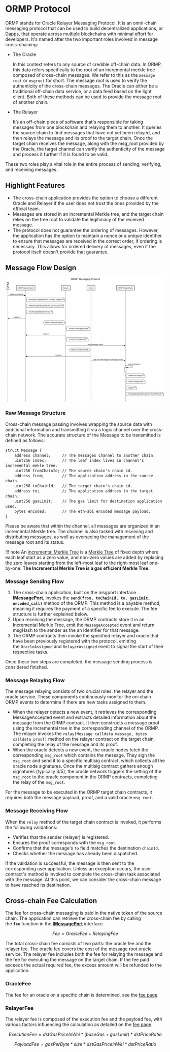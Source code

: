 # ORMP Protocol

ORMP stands for Oracle Relayer Messaging Protocol. It is an omni-chain messaging protocol that can be used to build decentralized applications, or Dapps, that operate across multiple blockchains with minimal effort for developers. It's named after the two important roles involved in message cross-chaining:

- The Oracle
    
    In this context refers to any source of credible off-chain data. In ORMP, this data refers specifically to the root of an incremental merkle tree composed of cross-chain messages. We refer to this as the `message root` or `msgroot` for short. The message root is used to verify the authenticity of the cross-chain messages. The Oracle can either be a traditional off-chain data service, or a data feed based on the light client. Both of these methods can be used to provide the message root of another chain.
    
- The Relayer
    
    It’s an off-chain piece of software that's responsible for taking messages from one blockchain and relaying them to another. It queries the source chain to find messages that have not yet been relayed, and then relays the message and its proof to the target chain. Once the target chain receives the message, along with the msg_root provided by the Oracle, the target channel can verify the authenticity of the message and process it further if it is found to be valid.
    

These two roles play a vital role in the entire process of sending, verifying, and receiving messages.

## Highlight Features

- The cross-chain application provides the option to choose a different Oracle and Relayer if the user does not trust the   ones provided by the official team.
- Messages are stored in an incremental Merkle tree, and the target chain relies on the tree root to validate the legitimacy of the received message.
- The protocol does not guarantee the ordering of messages. However, the application has the option to maintain a nonce or a unique identifier to ensure that messages are received in the correct order, if ordering is necessary. This allows for ordered delivery of messages, even if the protocol itself doesn't provide that guarantee.

## Message Flow Design

![msgport-ormp-1](../../images/msgport-ormp-1.png)

### Raw Message Structure

Cross-chain message passing involves wrapping the source data with additional information and transmitting it via a logic channel over the cross-chain network. The accurate structure of the Message to be transmitted is defined as follows:

```solidity linenums="1"
struct Message {
    address channel;     // The messages channel to another chain.
    uint256 index;       // The leaf index lives in channel's incremental mekle tree.
    uint256 fromChainId; // The source chain's chain id.
    address from;        // The application address in the source chain.
    uint256 toChainId;   // The target chain's chain id.
    address to;          // The application address in the target chain.
    uint256 gasLimit;    // The gas limit for destination application used.
    bytes encoded;       // The eth-abi encoded message payload.
}
```

Please be aware that within the channel, all messages are organized in an incremental Merkle tree. The channel is also tasked with receiving and distributing messages, as well as overseeing the management of the message root and its status.

!!! note
    An [incremental Merkle Tree](https://arxiv.org/abs/2105.06009) is a [Merkle Tree](https://en.wikipedia.org/wiki/Merkle_tree) of fixed depth where each leaf start as a zero value, and non-zero values are added by replacing the zero leaves starting from the left-most leaf to the right-most leaf one-by-one.
    **The Incremental Merkle Tree is a gas efficient Merkle Tree.**

### Message Sending Flow

1. The cross-chain application, built on the msgport interface **[IMessagePort](../../build/interfaces.md#imessageport)**, invokes the **`send(from, toChainId, to, gasLimit, encoded_call)`** method of the ORMP. This method is a payable method, meaning it requires the payment of a specific fee to execute. The fee structure is further explained below.
2. Upon receiving the message, the ORMP contracts store it in an Incremental Merkle Tree, emit the `MessageAccepted` event and return msgHash to the sender as the an identifier for that message. 
3. The ORMP contracts then invoke the specified relayer and oracle that have been previously registered with the protocol, emitting the `OracleAssigned` and `RelayerAssigned` event to signal the start of their respective tasks.

Once these two steps are completed, the message sending process is considered finished.

### Message Relaying Flow

The message relaying consists of two crucial roles: the relayer and the oracle service. These components continuously monitor the on-chain ORMP events to determine if there are new tasks assigned to them.

- When the relayer detects a new event, it retrieves the corresponding MessageAccepted event and extracts detailed information about the message from the ORMP contract. It then constructs a message proof using the incremental tree in the corresponding channel of the ORMP. The relayer invokes the `relay(Message calldata message, bytes calldata proof)` method on the relayer contract on the target chain, completing the relay of the message and its proof.
- When the oracle detects a new event, the oracle nodes fetch the corresponding `msg_root` which contains the message. They sign the `msg_root` and send it to a specific multisig contract, which collects all the oracle node signatures. Once the multisig contract gathers enough signatures (typically 3/5), the oracle network triggers the setting of the `msg_root` to the oracle component in the ORMP contracts, completing the relay of the `msg_root`.

For the message to be executed in the ORMP target chain contracts, it requires both the message payload, proof, and a valid oracle `msg_root`.

### Message Receiving Flow

When the `relay` method of the target chain contract is invoked, it performs the following validations:

- Verifies that the sender (relayer) is registered.
- Ensures the proof corresponds with the `msg_root`.
- Confirms that the message's `to` field matches the destination `chainId`.
- Checks whether the message has already been dispatched.

If the validation is successful, the message is then sent to the corresponding user application. Unless an exception occurs, the user contract's method is invoked to complete the cross-chain task associated with the message. At this point, we can consider the cross-chain message to have reached its destination.

##  Cross-chain Fee Calculation

The fee for cross-chain messaging is paid in the native token of the source chain. The application can retrieve the cross-chain fee by calling the **`fee`** function in the **[IMessagePort](../../build/interfaces.md#imessageport)** interface.

$$
Fee = OracleFee + RelayingFee
$$


The total cross-chain fee consists of two parts: the oracle fee and the relayer fee. The oracle fee covers the cost of the message root oracle service. The relayer fee includes both the fee for relaying the message and the fee for executing the message on the target chain. If the fee paid exceeds the actual required fee, the excess amount will be refunded to the application.

### OracleFee

The fee for an oracle on a specific chain is determined, see the [fee page](https://github.com/msgport/ORMP/blob/main/script/input/1/fee.c.json#L2).

### RelayerFee

The relayer fee is composed of the execution fee and the payload fee, with various factors influencing the calculation as detailed on the [fee page](https://github.com/msgport/ORMP/blob/main/script/input/1/fee.c.json#L10).

$$
ExecutionFee = dstGasPriceInWei * (baseGas+gasLimit) * dstPriceRatio
$$

$$
PayloadFee = gasPerByte * size * dstGasPriceInWei * dstPriceRatio
$$